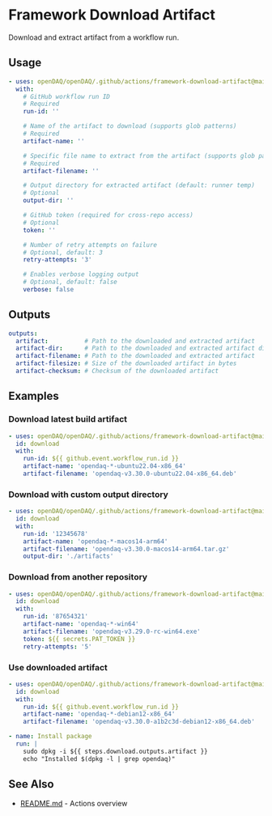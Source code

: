# Framework Download Artifact

Download and extract artifact from a workflow run.

## Usage

```yaml
- uses: openDAQ/openDAQ/.github/actions/framework-download-artifact@main
  with:
    # GitHub workflow run ID
    # Required
    run-id: ''

    # Name of the artifact to download (supports glob patterns)
    # Required
    artifact-name: ''

    # Specific file name to extract from the artifact (supports glob patterns)
    # Required
    artifact-filename: ''

    # Output directory for extracted artifact (default: runner temp)
    # Optional
    output-dir: ''

    # GitHub token (required for cross-repo access)
    # Optional
    token: ''

    # Number of retry attempts on failure
    # Optional, default: 3
    retry-attempts: '3'

    # Enables verbose logging output
    # Optional, default: false
    verbose: false
```

## Outputs

```yaml
outputs:
  artifact:          # Path to the downloaded and extracted artifact
  artifact-dir:      # Path to the downloaded and extracted artifact directory
  artifact-filename: # Path to the downloaded and extracted artifact
  artifact-filesize: # Size of the downloaded artifact in bytes
  artifact-checksum: # Checksum of the downloaded artifact
```

## Examples

### Download latest build artifact

```yaml
- uses: openDAQ/openDAQ/.github/actions/framework-download-artifact@main
  id: download
  with:
    run-id: ${{ github.event.workflow_run.id }}
    artifact-name: 'opendaq-*-ubuntu22.04-x86_64'
    artifact-filename: 'opendaq-v3.30.0-ubuntu22.04-x86_64.deb'
```

### Download with custom output directory

```yaml
- uses: openDAQ/openDAQ/.github/actions/framework-download-artifact@main
  id: download
  with:
    run-id: '12345678'
    artifact-name: 'opendaq-*-macos14-arm64'
    artifact-filename: 'opendaq-v3.30.0-macos14-arm64.tar.gz'
    output-dir: './artifacts'
```

### Download from another repository

```yaml
- uses: openDAQ/openDAQ/.github/actions/framework-download-artifact@main
  id: download
  with:
    run-id: '87654321'
    artifact-name: 'opendaq-*-win64'
    artifact-filename: 'opendaq-v3.29.0-rc-win64.exe'
    token: ${{ secrets.PAT_TOKEN }}
    retry-attempts: '5'
```

### Use downloaded artifact

```yaml
- uses: openDAQ/openDAQ/.github/actions/framework-download-artifact@main
  id: download
  with:
    run-id: ${{ github.event.workflow_run.id }}
    artifact-name: 'opendaq-*-debian12-x86_64'
    artifact-filename: 'opendaq-v3.30.0-a1b2c3d-debian12-x86_64.deb'

- name: Install package
  run: |
    sudo dpkg -i ${{ steps.download.outputs.artifact }}
    echo "Installed $(dpkg -l | grep opendaq)"
```

## See Also
- [README.md](./../README.md) - Actions overview

